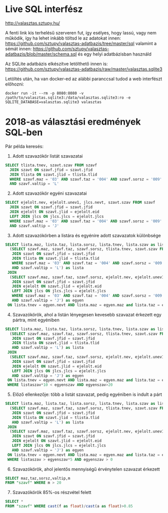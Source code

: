 Live SQL interfész
==================

http://valasztas.sztupy.hu/

A fenti link kis terhelésű szerveren fut, így esélyes, hogy lassú, vagy nem működik,
így ha lehet inkább töltsd le az adatokat innen: https://github.com/sztupy/valasztas-adatbazis/tree/master/sql
valamint a sémát innen: https://github.com/sztupy/valasztas-adatbazis/blob/master/schema.sql
és egy helyi adatbázisban használd

Az SQLite adatbázis elkészítve letölthető innen is: https://github.com/sztupy/valasztas-adatbazis/raw/master/valasztas.sqlite3

Letöltés után, ha van docker-ed az alábbi paranccsal tudod a web interfészt előhozni:

    docker run -it --rm -p 8080:8080 -v /path/to/valasztas.sqlite3:/data/valasztas.sqlite3:ro -e SQLITE_DATABASE=valasztas.sqlite3 valasztas

2018-as választási eredmények SQL-ben
=====================================

Pár példa keresés:

1. Adott szavazókör listát szavazatai

```sql
SELECT tlista.tnev, szavt.szav FROM szavf
  JOIN szavt ON szavf.jfid = szavt.jfid
  JOIN tlista ON szavt.jlid = tlista.tlid
  WHERE szavf.maz = '03' AND szavf.taz = '004' AND szavf.sorsz = '009'
  AND szavf.valtip = 'L'
```

2. Adott szavazókör egyéni szavazatai

```sql
SELECT ejelolt.nev, ejelolt.unev1, jlcs.nevt, szavt.szav FROM szavf
  JOIN szavt ON szavf.jfid = szavt.jfid
  JOIN ejelolt ON szavt.jlid = ejelolt.eid
  LEFT JOIN jlcs ON jlcs.jlcs = ejelolt.jlcs
  WHERE szavf.maz = '03' AND szavf.taz = '004' AND szavf.sorsz = '009'
  AND szavf.valtip = 'J'
```

3. Adott szavazókörben a listára és egyénire adott szavazatok különbsége

```sql
SELECT lista.maz, lista.taz, lista.sorsz, lista.tnev, lista.szav as listaszav, egyen.szav as egyenszav FROM
  (SELECT szavf.maz, szavf.taz, szavf.sorsz, tlista.tnev, szavt.szav FROM szavf
   JOIN szavt ON szavf.jfid = szavt.jfid
   JOIN tlista ON szavt.jlid = tlista.tlid
   WHERE szavf.maz = '03' AND szavf.taz = '004' AND szavf.sorsz = '009'
   AND szavf.valtip = 'L') as lista
 JOIN
  (SELECT szavf.maz, szavf.taz, szavf.sorsz, ejelolt.nev, ejelolt.unev1, jlcs.nevt, szavt.szav FROM szavf
   JOIN szavt ON szavf.jfid = szavt.jfid
   JOIN ejelolt ON szavt.jlid = ejelolt.eid
   LEFT JOIN jlcs ON jlcs.jlcs = ejelolt.jlcs
   WHERE szavf.maz = '03' AND szavf.taz = '004' AND szavf.sorsz = '009'
   AND szavf.valtip = 'J') as egyen
 ON lista.tnev = egyen.nevt AND lista.maz = egyen.maz and lista.taz = egyen.taz and lista.sorsz = egyen.sorsz
```

4. Szavazókörök, ahol a listán lényegesen kevesebb szavazat érkezett egy pártra, mint egyéniben

```sql
SELECT lista.maz, lista.taz, lista.sorsz, lista.tnev, lista.szav as listaszav, egyen.szav as egyenszav FROM
  (SELECT szavf.maz, szavf.taz, szavf.sorsz, tlista.tnev, szavt.szav FROM szavf
   JOIN szavt ON szavf.jfid = szavt.jfid
   JOIN tlista ON szavt.jlid = tlista.tlid
   AND szavf.valtip = 'L') as lista
 JOIN
  (SELECT szavf.maz, szavf.taz, szavf.sorsz, ejelolt.nev, ejelolt.unev1, jlcs.nevt, szavt.szav FROM szavf
   JOIN szavt ON szavf.jfid = szavt.jfid
   JOIN ejelolt ON szavt.jlid = ejelolt.eid
   LEFT JOIN jlcs ON jlcs.jlcs = ejelolt.jlcs
   AND szavf.valtip = 'J') as egyen
 ON lista.tnev = egyen.nevt AND lista.maz = egyen.maz and lista.taz = egyen.taz and lista.sorsz = egyen.sorsz
 WHERE listaszav*10 < egyenszav AND egyenszav>20
```

5. Előző ellenkezője: több a listát szavazat, pedig egyéniben is indult a párt

```sql
SELECT lista.maz, lista.taz, lista.sorsz, lista.tnev, lista.szav as listaszav, egyen.szav as egyenszav FROM
  (SELECT szavf.maz, szavf.taz, szavf.sorsz, tlista.tnev, szavt.szav FROM szavf
   JOIN szavt ON szavf.jfid = szavt.jfid
   JOIN tlista ON szavt.jlid = tlista.tlid
   AND szavf.valtip = 'L') as lista
 JOIN
  (SELECT szavf.maz, szavf.taz, szavf.sorsz, ejelolt.nev, ejelolt.unev1, jlcs.nevt, szavt.szav FROM szavf
   JOIN szavt ON szavf.jfid = szavt.jfid
   JOIN ejelolt ON szavt.jlid = ejelolt.eid
   LEFT JOIN jlcs ON jlcs.jlcs = ejelolt.jlcs
   AND szavf.valtip = 'J') as egyen
 ON lista.tnev = egyen.nevt AND lista.maz = egyen.maz and lista.taz = egyen.taz and lista.sorsz = egyen.sorsz
 WHERE listaszav > egyenszav*5 AND egyenszav > 0
 ```

6. Szavazókörök, ahol jelentős mennyiségű érvénytelen szavazat érkezett

```sql
SELECT maz,taz,sorsz,valtip,m
FROM "szavf" WHERE m > 20
```

7. Szavazókörök 85%-os részvétel felett

```sql
SELECT *
FROM "szavf" WHERE cast(f as float)/cast(a as float)>0.85
```
